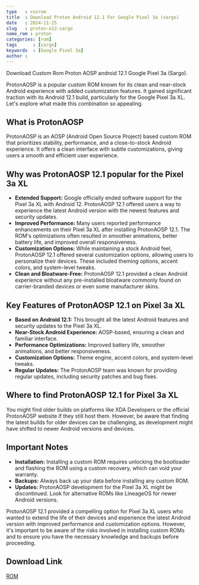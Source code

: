 ```yaml
---
type   : cusrom
title  : Download Proton Android 12.1 For Google Pixel 3a (sargo)
date   : 2024-11-25
slug   : proton-a12-sargo
name_rom : proton
categories: [rom]
tags      : [sargo]
keywords  : [Google Pixel 3a]
author :
---
```


Download Custom Rom Proton AOSP android 12.1 Google Pixel 3a (Sargo).

ProtonAOSP is a popular custom ROM known for its clean and near-stock Android experience with added customization features. It gained significant traction with its Android 12.1 build, particularly for the Google Pixel 3a XL. Let's explore what made this combination so appealing.

## What is ProtonAOSP

ProtonAOSP is an AOSP (Android Open Source Project) based custom ROM that prioritizes stability, performance, and a close-to-stock Android experience. It offers a clean interface with subtle customizations, giving users a smooth and efficient user experience.

## Why was ProtonAOSP 12.1 popular for the Pixel 3a XL

* **Extended Support:** Google officially ended software support for the Pixel 3a XL with Android 12. ProtonAOSP 12.1 offered users a way to experience the latest Android version with the newest features and security updates.
* **Improved Performance:**  Many users reported performance enhancements on their Pixel 3a XL after installing ProtonAOSP 12.1. The ROM's optimizations often resulted in smoother animations, better battery life, and improved overall responsiveness.
* **Customization Options:** While maintaining a stock Android feel, ProtonAOSP 12.1 offered several customization options, allowing users to personalize their devices. These included theming options, accent colors, and system-level tweaks.
* **Clean and Bloatware-Free:**  ProtonAOSP 12.1 provided a clean Android experience without any pre-installed bloatware commonly found on carrier-branded devices or even some manufacturer skins.

## Key Features of ProtonAOSP 12.1 on Pixel 3a XL

* **Based on Android 12.1:**  This brought all the latest Android features and security updates to the Pixel 3a XL.
* **Near-Stock Android Experience:**  AOSP-based, ensuring a clean and familiar interface.
* **Performance Optimizations:**  Improved battery life, smoother animations, and better responsiveness.
* **Customization Options:**  Theme engine, accent colors, and system-level tweaks.
* **Regular Updates:**  The ProtonAOSP team was known for providing regular updates, including security patches and bug fixes.

## Where to find ProtonAOSP 12.1 for Pixel 3a XL

You might find older builds on platforms like XDA Developers or the official ProtonAOSP website if they still host them. However, be aware that finding the latest builds for older devices can be challenging, as development might have shifted to newer Android versions and devices.

## Important Notes

* **Installation:** Installing a custom ROM requires unlocking the bootloader and flashing the ROM using a custom recovery, which can void your warranty.
* **Backups:** Always back up your data before installing any custom ROM.
* **Updates:**  ProtonAOSP development for the Pixel 3a XL might be discontinued. Look for alternative ROMs like LineageOS for newer Android versions.

ProtonAOSP 12.1 provided a compelling option for Pixel 3a XL users who wanted to extend the life of their devices and experience the latest Android version with improved performance and customization options. However, it's important to be aware of the risks involved in installing custom ROMs and to ensure you have the necessary knowledge and backups before proceeding.



## Download Link
[ROM](https://mega.nz/folder/BJ0ETAzS#bbJxSs7ZnphjaYeWqI_O_Q/folder/8MMzDAbB)
